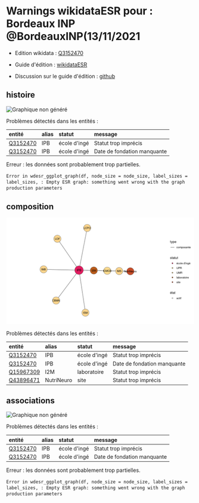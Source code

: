 Warnings wikidataESR pour : Bordeaux INP @BordeauxINP(13/11/2021
================

- Edition wikidata : [Q3152470](https://www.wikidata.org/wiki/Q3152470)
- Guide d'édition : [wikidataESR](https://github.com/cpesr/wikidataESR/)

- Discussion sur le guide d'édition : [github](https://github.com/cpesr/wikidataESR/issues)



## histoire 

![Graphique non généré](Q3152470-histoire.png) 

Problèmes détectés dans les entités :

|entité                                             |alias |statut       |message                     |
|:--------------------------------------------------|:-----|:------------|:---------------------------|
|[Q3152470](https://www.wikidata.org/wiki/Q3152470) |IPB   |école d'ingé |Statut trop imprécis        |
|[Q3152470](https://www.wikidata.org/wiki/Q3152470) |IPB   |école d'ingé |Date de fondation manquante |

 


Erreur : les données sont probablement trop partielles.
```
Error in wdesr_ggplot_graph(df, node_size = node_size, label_sizes = label_sizes, : Empty ESR graph: something went wrong with the graph production parameters

``` 



## composition 

![Graphique non généré](Q3152470-composition.png) 

Problèmes détectés dans les entités :

|entité                                               |alias      |statut       |message                     |
|:----------------------------------------------------|:----------|:------------|:---------------------------|
|[Q3152470](https://www.wikidata.org/wiki/Q3152470)   |IPB        |école d'ingé |Statut trop imprécis        |
|[Q3152470](https://www.wikidata.org/wiki/Q3152470)   |IPB        |école d'ingé |Date de fondation manquante |
|[Q15967309](https://www.wikidata.org/wiki/Q15967309) |I2M        |laboratoire  |Statut trop imprécis        |
|[Q43896471](https://www.wikidata.org/wiki/Q43896471) |NutriNeuro |site         |Statut trop imprécis        |

 



## associations 

![Graphique non généré](Q3152470-associations.png) 

Problèmes détectés dans les entités :

|entité                                             |alias |statut       |message                     |
|:--------------------------------------------------|:-----|:------------|:---------------------------|
|[Q3152470](https://www.wikidata.org/wiki/Q3152470) |IPB   |école d'ingé |Statut trop imprécis        |
|[Q3152470](https://www.wikidata.org/wiki/Q3152470) |IPB   |école d'ingé |Date de fondation manquante |

 


Erreur : les données sont probablement trop partielles.
```
Error in wdesr_ggplot_graph(df, node_size = node_size, label_sizes = label_sizes, : Empty ESR graph: something went wrong with the graph production parameters

``` 

